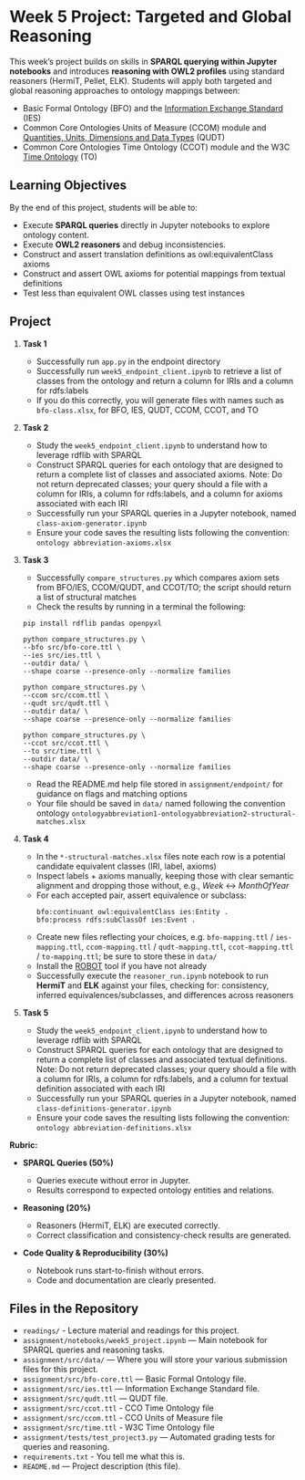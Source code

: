 # Week 5 Project: Targeted and Global Reasoning

This week’s project builds on skills in **SPARQL querying within Jupyter notebooks** and introduces **reasoning with OWL2 profiles** using standard reasoners (HermiT, Pellet, ELK). Students will apply both targeted and global reasoning approaches to ontology mappings between:

- Basic Formal Ontology (BFO) and the [Information Exchange Standard](https://www.informationexchangestandard.org/) (IES)  
- Common Core Ontologies Units of Measure (CCOM) module and [Quantities, Units, Dimensions and Data Types](https://www.qudt.org/) (QUDT)  
- Common Core Ontologies Time Ontology (CCOT) module and the W3C [Time Ontology](https://www.w3.org/TR/owl-time/) (TO)  

## Learning Objectives

By the end of this project, students will be able to:

- Execute **SPARQL queries** directly in Jupyter notebooks to explore ontology content.  
- Execute **OWL2 reasoners** and debug inconsistencies.  
- Construct and assert translation definitions as owl:equivalentClass axioms   
- Construct and assert OWL axioms for potential mappings from textual definitions
- Test less than equivalent OWL classes using test instances  

## Project

1. **Task 1**  
   - Successfully run `app.py` in the endpoint directory 
   - Successfully run `week5_endpoint_client.ipynb` to retrieve a list of classes from the ontology and return a column for IRIs and a column for rdfs:labels
   - If you do this correctly, you will generate files with names such as `bfo-class.xlsx`, for BFO, IES, QUDT, CCOM, CCOT, and TO  

2. **Task 2**  
    - Study the `week5_endpoint_client.ipynb` to understand how to leverage rdflib with SPARQL
    - Construct SPARQL queries for each ontology that are designed to return a complete list of classes and associated axioms. Note: Do not return deprecated classes; your query should a file with a column for IRIs, a column for rdfs:labels, and a column for axioms associated with each IRI 
    - Successfully run your SPARQL queries in a Jupyter notebook, named `class-axiom-generator.ipynb`
    - Ensure your code saves the resulting lists following the convention: `ontology abbreviation-axioms.xlsx`

3. **Task 3**
   - Successfully `compare_structures.py` which compares axiom sets from BFO/IES, CCOM/QUDT, and CCOT/TO; the script should return a list of structural matches
   - Check the results by running in a terminal the following: 
    ```
    pip install rdflib pandas openpyxl
    ```
    ```
    python compare_structures.py \
    --bfo src/bfo-core.ttl \
    --ies src/ies.ttl \
    --outdir data/ \
    --shape coarse --presence-only --normalize families
    ```
    ```
    python compare_structures.py \
    --ccom src/ccom.ttl \
    --qudt src/qudt.ttl \
    --outdir data/ \
    --shape coarse --presence-only --normalize families
    ```
    ```
    python compare_structures.py \
    --ccot src/ccot.ttl \
    --to src/time.ttl \
    --outdir data/ \
    --shape coarse --presence-only --normalize families
    ```
   - Read the README.md help file stored in `assignment/endpoint/` for guidance on flags and matching options
   - Your file should be saved in `data/` named following the convention ontology `ontologyabbreviation1-ontologyabbreviation2-structural-matches.xlsx`

4. **Task 4**
    - In the `*-structural-matches.xlsx` files note each row is a potential candidate equivalent classes (IRI, label, axioms)
    - Inspect labels + axioms manually, keeping those with clear semantic alignment and dropping those without, e.g., *Week* ↔ *MonthOfYear*
    - For each accepted pair, assert equivalence or subclass:
        ```turtle
        bfo:continuant owl:equivalentClass ies:Entity .
        bfo:process rdfs:subClassOf ies:Event .
        ```
    - Create new files reflecting your choices, e.g. `bfo-mapping.ttl` / `ies-mapping.ttl`, `ccom-mapping.ttl` / `qudt-mapping.ttl`, `ccot-mapping.ttl` / `to-mapping.ttl`; be sure to store these in `data/`
    - Install the [ROBOT](https://robot.obolibrary.org/) tool if you have not already
    - Successfully execute the `reasoner_run.ipynb` notebook to run **HermiT** and **ELK** against your files, checking for: consistency, inferred equivalences/subclasses, and differences across reasoners

5. **Task 5**
    - Study the `week5_endpoint_client.ipynb` to understand how to leverage rdflib with SPARQL
    - Construct SPARQL queries for each ontology that are designed to return a complete list of classes and associated textual definitions. Note: Do not return deprecated classes; your query should a file with a column for IRIs, a column for rdfs:labels, and a column for textual definition associated with each IRI 
    - Successfully run your SPARQL queries in a Jupyter notebook, named `class-definitions-generator.ipynb`
    - Ensure your code saves the resulting lists following the convention: `ontology abbreviation-definitions.xlsx`

**Rubric:**

- **SPARQL Queries (50%)**  
  - Queries execute without error in Jupyter.  
  - Results correspond to expected ontology entities and relations.  

- **Reasoning (20%)**  
  - Reasoners (HermiT, ELK) are executed correctly.  
  - Correct classification and consistency-check results are generated.  

- **Code Quality & Reproducibility (30%)**  
  - Notebook runs start-to-finish without errors.  
  - Code and documentation are clearly presented.  

## Files in the Repository

- `readings/` - Lecture material and readings for this project. 
- `assignment/notebooks/week5_project.ipynb` — Main notebook for SPARQL queries and reasoning tasks. 
- `assignment/src/data/` — Where you will store your various submission files for this project.   
- `assignment/src/bfo-core.ttl` — Basic Formal Ontology file.  
- `assignment/src/ies.ttl` — Information Exchange Standard file.  
- `assignment/src/qudt.ttl` — QUDT file. 
- `assignment/src/ccot.ttl` - CCO Time Ontology file
- `assignment/src/ccom.ttl` - CCO Units of Measure file
- `assignment/src/time.ttl` - W3C Time Ontology file
- `assignment/tests/test_project3.py` — Automated grading tests for queries and reasoning.  
- `requirements.txt` - You tell me what this is. 
- `README.md` — Project description (this file).  
